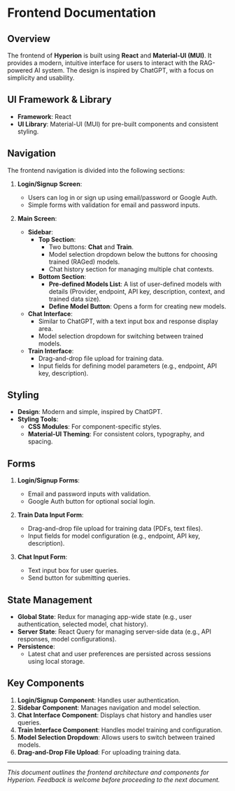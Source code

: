 # Frontend Documentation

## Overview
The frontend of **Hyperion** is built using **React** and **Material-UI (MUI)**. It provides a modern, intuitive interface for users to interact with the RAG-powered AI system. The design is inspired by ChatGPT, with a focus on simplicity and usability.

## UI Framework & Library
- **Framework**: React  
- **UI Library**: Material-UI (MUI) for pre-built components and consistent styling.  

## Navigation
The frontend navigation is divided into the following sections:
1. **Login/Signup Screen**:  
   - Users can log in or sign up using email/password or Google Auth.  
   - Simple forms with validation for email and password inputs.  

2. **Main Screen**:  
   - **Sidebar**:  
     - **Top Section**:  
       - Two buttons: **Chat** and **Train**.  
       - Model selection dropdown below the buttons for choosing trained (RAGed) models.  
       - Chat history section for managing multiple chat contexts.  
     - **Bottom Section**:  
       - **Pre-defined Models List**: A list of user-defined models with details (Provider, endpoint, API key, description, context, and trained data size).  
       - **Define Model Button**: Opens a form for creating new models.  
   - **Chat Interface**:  
     - Similar to ChatGPT, with a text input box and response display area.  
     - Model selection dropdown for switching between trained models.  
   - **Train Interface**:  
     - Drag-and-drop file upload for training data.  
     - Input fields for defining model parameters (e.g., endpoint, API key, description).  

## Styling
- **Design**: Modern and simple, inspired by ChatGPT.  
- **Styling Tools**:  
  - **CSS Modules**: For component-specific styles.  
  - **Material-UI Theming**: For consistent colors, typography, and spacing.  

## Forms
1. **Login/Signup Forms**:  
   - Email and password inputs with validation.  
   - Google Auth button for optional social login.  

2. **Train Data Input Form**:  
   - Drag-and-drop file upload for training data (PDFs, text files).  
   - Input fields for model configuration (e.g., endpoint, API key, description).  

3. **Chat Input Form**:  
   - Text input box for user queries.  
   - Send button for submitting queries.  

## State Management
- **Global State**: Redux for managing app-wide state (e.g., user authentication, selected model, chat history).  
- **Server State**: React Query for managing server-side data (e.g., API responses, model configurations).  
- **Persistence**:  
  - Latest chat and user preferences are persisted across sessions using local storage.  

## Key Components
1. **Login/Signup Component**: Handles user authentication.  
2. **Sidebar Component**: Manages navigation and model selection.  
3. **Chat Interface Component**: Displays chat history and handles user queries.  
4. **Train Interface Component**: Handles model training and configuration.  
5. **Model Selection Dropdown**: Allows users to switch between trained models.  
6. **Drag-and-Drop File Upload**: For uploading training data.  

---

*This document outlines the frontend architecture and components for Hyperion. Feedback is welcome before proceeding to the next document.*